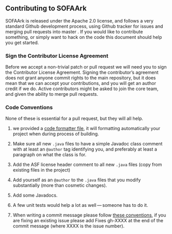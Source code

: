 
## Contributing to SOFAArk
SOFAArk is released under the Apache 2.0 license, and follows a very
standard Github development process, using Github tracker for issues and
merging pull requests into master . If you would like to contribute something, 
or simply want to hack on the code this document should help you get started.

### Sign the Contributor License Agreement
Before we accept a non-trivial patch or pull request we will need you to 
sign the Contributor License Agreement. Signing the contributor’s agreement 
does not grant anyone commit rights to the main repository, but it does mean 
that we can accept your contributions, and you will get an author credit if 
we do. Active contributors might be asked to join the core team, and given 
the ability to merge pull requests.

### Code Conventions
None of these is essential for a pull request, but they will all help. 

1. we provided a [code formatter file](./Formatter.xml), it will formatting
automatically your project when during process of building.

2. Make sure all new `.java` files to have a simple Javadoc class comment 
with at least an `@author` tag identifying you, and preferably at least a 
paragraph on what the class is for.

3. Add the ASF license header comment to all new `.java` files (copy from existing files in the project)

4. Add yourself as an `@author` to the `.java` files that you modify substantially (more than cosmetic changes).

5. Add some Javadocs.

6. A few unit tests would help a lot as well — someone has to do it.

7. When writing a commit message please follow [these conventions](https://tbaggery.com/2008/04/19/a-note-about-git-commit-messages.html), if 
you are fixing an existing issue please add Fixes gh-XXXX at the end 
of the commit message (where XXXX is the issue number).

